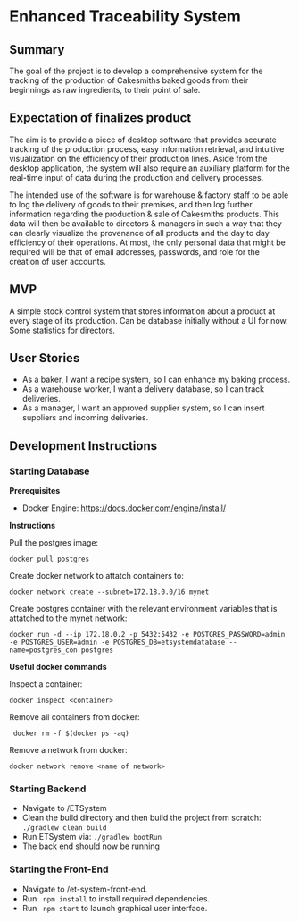 # Enhanced Traceability System

## Summary

The goal of the project is to develop a comprehensive system for the tracking of the production of Cakesmiths baked goods from their beginnings as raw ingredients, to their point of sale. 

## Expectation of finalizes product
The aim is to provide a piece of desktop software that provides accurate tracking of the production process, easy information retrieval, and intuitive visualization on the efficiency of their production lines. Aside from the desktop application, the system will also require an auxiliary platform for the real-time input of data during the production and delivery processes.

The intended use of the software is for warehouse & factory staff to be able to log the delivery of goods to their premises, and then log further information regarding the production & sale of Cakesmiths products. This data will then be available to directors & managers in such a way that they can clearly visualize the provenance of all products and the day to day efficiency of their operations. At most, the only personal data that might be required will be that of email addresses, passwords, and role for the creation of user accounts.
## MVP
A simple stock control system that stores information about a product at every stage of its production. Can be database initially without a UI for now. Some statistics for directors.

## User Stories
- As a baker, I want a recipe system, so I can enhance my baking process. <br>
- As a warehouse worker, I want a delivery database, so I can track deliveries. <br>
- As a manager, I want an approved supplier system, so I can insert suppliers and incoming deliveries.

## Development Instructions
### Starting Database

**Prerequisites**

- Docker Engine: <a name="docker-engine">https://docs.docker.com/engine/install/</a>
  
**Instructions**

Pull the postgres image:

```docker pull postgres```

Create docker network to attatch containers to:

```docker network create --subnet=172.18.0.0/16 mynet```

Create postgres container with the relevant environment variables that is attatched to the mynet network:

```docker run -d --ip 172.18.0.2 -p 5432:5432 -e POSTGRES_PASSWORD=admin -e POSTGRES_USER=admin -e POSTGRES_DB=etsystemdatabase --name=postgres_con postgres```

**Useful docker commands**

Inspect a container:

```docker inspect <container>```

Remove all containers from docker:

``` docker rm -f $(docker ps -aq)```

Remove a network from docker:

```docker network remove <name of network>```

### Starting Backend

- Navigate to /ETSystem
- Clean the build directory and then build the project from scratch:  ```./gradlew clean build```
- Run ETSystem via: ```./gradlew bootRun```
- The back end should now be running

### Starting the Front-End
- Navigate to /et-system-front-end.
- Run ``` npm install``` to install required dependencies.
- Run ``` npm start``` to launch graphical user interface.

